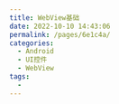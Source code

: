 ```yaml
---
title: WebView基础
date: 2022-10-10 14:43:06
permalink: /pages/6e1c4a/
categories:
  - Android
  - UI控件
  - WebView
tags:
  - 
---
```



